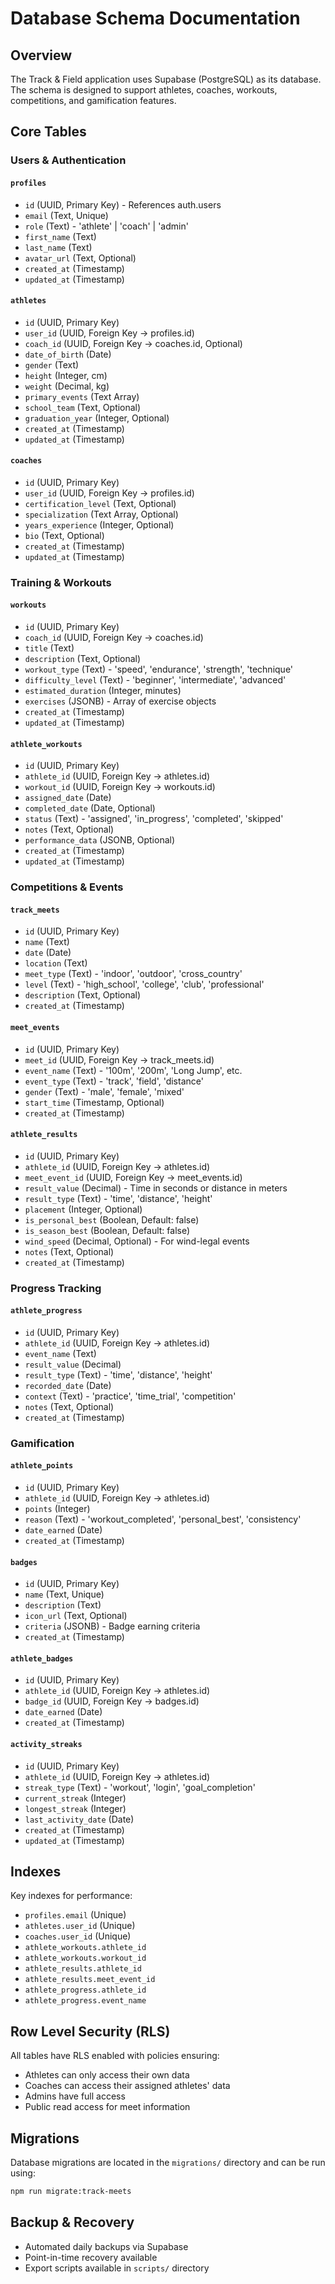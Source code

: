 # Database Schema Documentation

## Overview

The Track & Field application uses Supabase (PostgreSQL) as its database. The schema is designed to support athletes, coaches, workouts, competitions, and gamification features.

## Core Tables

### Users & Authentication

#### `profiles`
- `id` (UUID, Primary Key) - References auth.users
- `email` (Text, Unique)
- `role` (Text) - 'athlete' | 'coach' | 'admin'
- `first_name` (Text)
- `last_name` (Text)
- `avatar_url` (Text, Optional)
- `created_at` (Timestamp)
- `updated_at` (Timestamp)

#### `athletes`
- `id` (UUID, Primary Key)
- `user_id` (UUID, Foreign Key → profiles.id)
- `coach_id` (UUID, Foreign Key → coaches.id, Optional)
- `date_of_birth` (Date)
- `gender` (Text)
- `height` (Integer, cm)
- `weight` (Decimal, kg)
- `primary_events` (Text Array)
- `school_team` (Text, Optional)
- `graduation_year` (Integer, Optional)
- `created_at` (Timestamp)
- `updated_at` (Timestamp)

#### `coaches`
- `id` (UUID, Primary Key)
- `user_id` (UUID, Foreign Key → profiles.id)
- `certification_level` (Text, Optional)
- `specialization` (Text Array, Optional)
- `years_experience` (Integer, Optional)
- `bio` (Text, Optional)
- `created_at` (Timestamp)
- `updated_at` (Timestamp)

### Training & Workouts

#### `workouts`
- `id` (UUID, Primary Key)
- `coach_id` (UUID, Foreign Key → coaches.id)
- `title` (Text)
- `description` (Text, Optional)
- `workout_type` (Text) - 'speed', 'endurance', 'strength', 'technique'
- `difficulty_level` (Text) - 'beginner', 'intermediate', 'advanced'
- `estimated_duration` (Integer, minutes)
- `exercises` (JSONB) - Array of exercise objects
- `created_at` (Timestamp)
- `updated_at` (Timestamp)

#### `athlete_workouts`
- `id` (UUID, Primary Key)
- `athlete_id` (UUID, Foreign Key → athletes.id)
- `workout_id` (UUID, Foreign Key → workouts.id)
- `assigned_date` (Date)
- `completed_date` (Date, Optional)
- `status` (Text) - 'assigned', 'in_progress', 'completed', 'skipped'
- `notes` (Text, Optional)
- `performance_data` (JSONB, Optional)
- `created_at` (Timestamp)
- `updated_at` (Timestamp)

### Competitions & Events

#### `track_meets`
- `id` (UUID, Primary Key)
- `name` (Text)
- `date` (Date)
- `location` (Text)
- `meet_type` (Text) - 'indoor', 'outdoor', 'cross_country'
- `level` (Text) - 'high_school', 'college', 'club', 'professional'
- `description` (Text, Optional)
- `created_at` (Timestamp)

#### `meet_events`
- `id` (UUID, Primary Key)
- `meet_id` (UUID, Foreign Key → track_meets.id)
- `event_name` (Text) - '100m', '200m', 'Long Jump', etc.
- `event_type` (Text) - 'track', 'field', 'distance'
- `gender` (Text) - 'male', 'female', 'mixed'
- `start_time` (Timestamp, Optional)
- `created_at` (Timestamp)

#### `athlete_results`
- `id` (UUID, Primary Key)
- `athlete_id` (UUID, Foreign Key → athletes.id)
- `meet_event_id` (UUID, Foreign Key → meet_events.id)
- `result_value` (Decimal) - Time in seconds or distance in meters
- `result_type` (Text) - 'time', 'distance', 'height'
- `placement` (Integer, Optional)
- `is_personal_best` (Boolean, Default: false)
- `is_season_best` (Boolean, Default: false)
- `wind_speed` (Decimal, Optional) - For wind-legal events
- `notes` (Text, Optional)
- `created_at` (Timestamp)

### Progress Tracking

#### `athlete_progress`
- `id` (UUID, Primary Key)
- `athlete_id` (UUID, Foreign Key → athletes.id)
- `event_name` (Text)
- `result_value` (Decimal)
- `result_type` (Text) - 'time', 'distance', 'height'
- `recorded_date` (Date)
- `context` (Text) - 'practice', 'time_trial', 'competition'
- `notes` (Text, Optional)
- `created_at` (Timestamp)

### Gamification

#### `athlete_points`
- `id` (UUID, Primary Key)
- `athlete_id` (UUID, Foreign Key → athletes.id)
- `points` (Integer)
- `reason` (Text) - 'workout_completed', 'personal_best', 'consistency'
- `date_earned` (Date)
- `created_at` (Timestamp)

#### `badges`
- `id` (UUID, Primary Key)
- `name` (Text, Unique)
- `description` (Text)
- `icon_url` (Text, Optional)
- `criteria` (JSONB) - Badge earning criteria
- `created_at` (Timestamp)

#### `athlete_badges`
- `id` (UUID, Primary Key)
- `athlete_id` (UUID, Foreign Key → athletes.id)
- `badge_id` (UUID, Foreign Key → badges.id)
- `date_earned` (Date)
- `created_at` (Timestamp)

#### `activity_streaks`
- `id` (UUID, Primary Key)
- `athlete_id` (UUID, Foreign Key → athletes.id)
- `streak_type` (Text) - 'workout', 'login', 'goal_completion'
- `current_streak` (Integer)
- `longest_streak` (Integer)
- `last_activity_date` (Date)
- `created_at` (Timestamp)
- `updated_at` (Timestamp)

## Indexes

Key indexes for performance:
- `profiles.email` (Unique)
- `athletes.user_id` (Unique)
- `coaches.user_id` (Unique)
- `athlete_workouts.athlete_id`
- `athlete_workouts.workout_id`
- `athlete_results.athlete_id`
- `athlete_results.meet_event_id`
- `athlete_progress.athlete_id`
- `athlete_progress.event_name`

## Row Level Security (RLS)

All tables have RLS enabled with policies ensuring:
- Athletes can only access their own data
- Coaches can access their assigned athletes' data
- Admins have full access
- Public read access for meet information

## Migrations

Database migrations are located in the `migrations/` directory and can be run using:

```bash
npm run migrate:track-meets
```

## Backup & Recovery

- Automated daily backups via Supabase
- Point-in-time recovery available
- Export scripts available in `scripts/` directory 